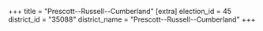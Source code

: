 +++
title = "Prescott--Russell--Cumberland"
[extra]
election_id = 45
district_id = "35088"
district_name = "Prescott--Russell--Cumberland"
+++
